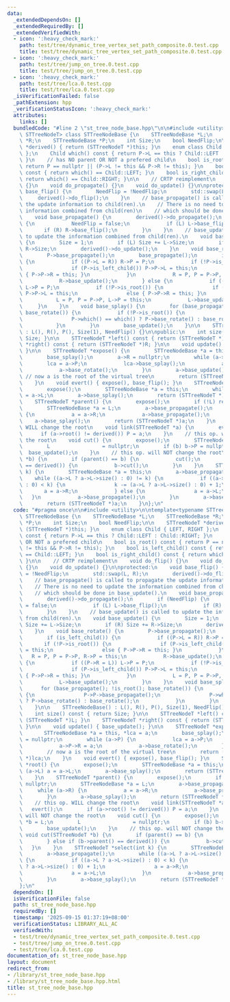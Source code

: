 ```yaml
---
data:
  _extendedDependsOn: []
  _extendedRequiredBy: []
  _extendedVerifiedWith:
  - icon: ':heavy_check_mark:'
    path: test/tree/dynamic_tree_vertex_set_path_composite.0.test.cpp
    title: test/tree/dynamic_tree_vertex_set_path_composite.0.test.cpp
  - icon: ':heavy_check_mark:'
    path: test/tree/jump_on_tree.0.test.cpp
    title: test/tree/jump_on_tree.0.test.cpp
  - icon: ':heavy_check_mark:'
    path: test/tree/lca.0.test.cpp
    title: test/tree/lca.0.test.cpp
  _isVerificationFailed: false
  _pathExtension: hpp
  _verificationStatusIcon: ':heavy_check_mark:'
  attributes:
    links: []
  bundledCode: "#line 2 \"st_tree_node_base.hpp\"\n\n#include <utility>\n\ntemplate<typename\
    \ STTreeNodeT> class STTreeNodeBase {\n    STTreeNodeBase *L;\n    STTreeNodeBase\
    \ *R;\n    STTreeNodeBase *P;\n    int Size;\n    bool NeedFlip;\n\n    STTreeNodeT\
    \ *derived() { return (STTreeNodeT *)this; }\n    enum class Child { LEFT, RIGHT\
    \ };\n    Child which() const { return P->L == this ? Child::LEFT : Child::RIGHT;\
    \ }\n    // has NO parent OR NOT a prefered child\n    bool is_root() const {\
    \ return P == nullptr || (P->L != this && P->R != this); }\n    bool is_left_child()\
    \ const { return which() == Child::LEFT; }\n    bool is_right_child() const {\
    \ return which() == Child::RIGHT; }\n\n    // CRTP reimplement\n    void do_flip()\
    \ {}\n    void do_propagate() {}\n    void do_update() {}\n\nprotected:\n    void\
    \ base_flip() {\n        NeedFlip = !NeedFlip;\n        std::swap(L, R);\n   \
    \     derived()->do_flip();\n    }\n    // base_propagate() is called to propagate\
    \ the update information to child(ren).\n    // There is no need to update the\
    \ information combined from child(ren)\n    // which should be done in base_update().\n\
    \    void base_propagate() {\n        derived()->do_propagate();\n        if (NeedFlip)\
    \ {\n            NeedFlip = false;\n            if (L) L->base_flip();\n     \
    \       if (R) R->base_flip();\n        }\n    }\n    // base_update() is called\
    \ to update the information combined from child(ren).\n    void base_update()\
    \ {\n        Size = 1;\n        if (L) Size += L->Size;\n        if (R) Size +=\
    \ R->Size;\n        derived()->do_update();\n    }\n    void base_rotate() {\n\
    \        P->base_propagate();\n        base_propagate();\n        if (is_left_child())\
    \ {\n            if ((P->L = R)) R->P = P;\n            if (!P->is_root()) {\n\
    \                if (P->is_left_child()) P->P->L = this;\n                else\
    \ { P->P->R = this; }\n            }\n            R = P, P = P->P, R->P = this;\n\
    \            R->base_update();\n        } else {\n            if ((P->R = L))\
    \ L->P = P;\n            if (!P->is_root()) {\n                if (P->is_left_child())\
    \ P->P->L = this;\n                else { P->P->R = this; }\n            }\n \
    \           L = P, P = P->P, L->P = this;\n            L->base_update();\n   \
    \     }\n    }\n    void base_splay() {\n        for (base_propagate(); !is_root();\
    \ base_rotate()) {\n            if (!P->is_root()) {\n                P->P->base_propagate();\n\
    \                P->which() == which() ? P->base_rotate() : base_rotate();\n \
    \           }\n        }\n        base_update();\n    }\n\n    STTreeNodeBase()\
    \ : L(), R(), P(), Size(1), NeedFlip() {}\n\npublic:\n    int size() const { return\
    \ Size; }\n\n    STTreeNodeT *left() const { return (STTreeNodeT *)L; }\n    STTreeNodeT\
    \ *right() const { return (STTreeNodeT *)R; }\n\n    void update() { base_update();\
    \ }\n\n    STTreeNodeT *expose() {\n        STTreeNodeBase *a = this, *lca = a;\n\
    \        base_splay();\n        a->R = nullptr;\n        while (a->P) {\n    \
    \        lca = a->P;\n            lca->base_splay();\n            a->P->R = a;\n\
    \            a->base_rotate();\n        }\n        a->base_update();\n       \
    \ // now a is the root of the virtual tree\n        return (STTreeNodeT *)lca;\n\
    \    }\n    void evert() { expose(), base_flip(); }\n    STTreeNodeT *root() {\n\
    \        expose();\n        STTreeNodeBase *a = this;\n        while (a->L) a\
    \ = a->L;\n        a->base_splay();\n        return (STTreeNodeT *)a;\n    }\n\
    \    STTreeNodeT *parent() {\n        expose();\n        if (!L) return nullptr;\n\
    \        STTreeNodeBase *a = L;\n        a->base_propagate();\n        while (a->R)\
    \ {\n            a = a->R;\n            a->base_propagate();\n        }\n    \
    \    a->base_splay();\n        return (STTreeNodeT *)a;\n    }\n    // this op.\
    \ WILL change the root\n    void link(STTreeNodeT *a) {\n        evert();\n  \
    \      if (a->root() != derived()) P = a;\n    }\n    // this op. will NOT change\
    \ the root\n    void cut() {\n        expose();\n        STTreeNodeBase *b = L;\n\
    \        L                 = nullptr;\n        if (b) b->P = nullptr;\n      \
    \  base_update();\n    }\n    // this op. will NOT change the root\n    void cut(STTreeNodeT\
    \ *b) {\n        if (parent() == b) {\n            cut();\n        } else if (b->parent()\
    \ == derived()) {\n            b->cut();\n        }\n    }\n    STTreeNodeT *select(int\
    \ k) {\n        STTreeNodeBase *a = this;\n        a->base_propagate();\n    \
    \    while ((a->L ? a->L->size() : 0) != k) {\n            if ((a->L ? a->L->size()\
    \ : 0) < k) {\n                k -= (a->L ? a->L->size() : 0) + 1;\n         \
    \       a = a->R;\n            } else {\n                a = a->L;\n         \
    \   }\n            a->base_propagate();\n        }\n        a->base_splay();\n\
    \        return (STTreeNodeT *)a;\n    }\n};\n"
  code: "#pragma once\n\n#include <utility>\n\ntemplate<typename STTreeNodeT> class\
    \ STTreeNodeBase {\n    STTreeNodeBase *L;\n    STTreeNodeBase *R;\n    STTreeNodeBase\
    \ *P;\n    int Size;\n    bool NeedFlip;\n\n    STTreeNodeT *derived() { return\
    \ (STTreeNodeT *)this; }\n    enum class Child { LEFT, RIGHT };\n    Child which()\
    \ const { return P->L == this ? Child::LEFT : Child::RIGHT; }\n    // has NO parent\
    \ OR NOT a prefered child\n    bool is_root() const { return P == nullptr || (P->L\
    \ != this && P->R != this); }\n    bool is_left_child() const { return which()\
    \ == Child::LEFT; }\n    bool is_right_child() const { return which() == Child::RIGHT;\
    \ }\n\n    // CRTP reimplement\n    void do_flip() {}\n    void do_propagate()\
    \ {}\n    void do_update() {}\n\nprotected:\n    void base_flip() {\n        NeedFlip\
    \ = !NeedFlip;\n        std::swap(L, R);\n        derived()->do_flip();\n    }\n\
    \    // base_propagate() is called to propagate the update information to child(ren).\n\
    \    // There is no need to update the information combined from child(ren)\n\
    \    // which should be done in base_update().\n    void base_propagate() {\n\
    \        derived()->do_propagate();\n        if (NeedFlip) {\n            NeedFlip\
    \ = false;\n            if (L) L->base_flip();\n            if (R) R->base_flip();\n\
    \        }\n    }\n    // base_update() is called to update the information combined\
    \ from child(ren).\n    void base_update() {\n        Size = 1;\n        if (L)\
    \ Size += L->Size;\n        if (R) Size += R->Size;\n        derived()->do_update();\n\
    \    }\n    void base_rotate() {\n        P->base_propagate();\n        base_propagate();\n\
    \        if (is_left_child()) {\n            if ((P->L = R)) R->P = P;\n     \
    \       if (!P->is_root()) {\n                if (P->is_left_child()) P->P->L\
    \ = this;\n                else { P->P->R = this; }\n            }\n         \
    \   R = P, P = P->P, R->P = this;\n            R->base_update();\n        } else\
    \ {\n            if ((P->R = L)) L->P = P;\n            if (!P->is_root()) {\n\
    \                if (P->is_left_child()) P->P->L = this;\n                else\
    \ { P->P->R = this; }\n            }\n            L = P, P = P->P, L->P = this;\n\
    \            L->base_update();\n        }\n    }\n    void base_splay() {\n  \
    \      for (base_propagate(); !is_root(); base_rotate()) {\n            if (!P->is_root())\
    \ {\n                P->P->base_propagate();\n                P->which() == which()\
    \ ? P->base_rotate() : base_rotate();\n            }\n        }\n        base_update();\n\
    \    }\n\n    STTreeNodeBase() : L(), R(), P(), Size(1), NeedFlip() {}\n\npublic:\n\
    \    int size() const { return Size; }\n\n    STTreeNodeT *left() const { return\
    \ (STTreeNodeT *)L; }\n    STTreeNodeT *right() const { return (STTreeNodeT *)R;\
    \ }\n\n    void update() { base_update(); }\n\n    STTreeNodeT *expose() {\n \
    \       STTreeNodeBase *a = this, *lca = a;\n        base_splay();\n        a->R\
    \ = nullptr;\n        while (a->P) {\n            lca = a->P;\n            lca->base_splay();\n\
    \            a->P->R = a;\n            a->base_rotate();\n        }\n        a->base_update();\n\
    \        // now a is the root of the virtual tree\n        return (STTreeNodeT\
    \ *)lca;\n    }\n    void evert() { expose(), base_flip(); }\n    STTreeNodeT\
    \ *root() {\n        expose();\n        STTreeNodeBase *a = this;\n        while\
    \ (a->L) a = a->L;\n        a->base_splay();\n        return (STTreeNodeT *)a;\n\
    \    }\n    STTreeNodeT *parent() {\n        expose();\n        if (!L) return\
    \ nullptr;\n        STTreeNodeBase *a = L;\n        a->base_propagate();\n   \
    \     while (a->R) {\n            a = a->R;\n            a->base_propagate();\n\
    \        }\n        a->base_splay();\n        return (STTreeNodeT *)a;\n    }\n\
    \    // this op. WILL change the root\n    void link(STTreeNodeT *a) {\n     \
    \   evert();\n        if (a->root() != derived()) P = a;\n    }\n    // this op.\
    \ will NOT change the root\n    void cut() {\n        expose();\n        STTreeNodeBase\
    \ *b = L;\n        L                 = nullptr;\n        if (b) b->P = nullptr;\n\
    \        base_update();\n    }\n    // this op. will NOT change the root\n   \
    \ void cut(STTreeNodeT *b) {\n        if (parent() == b) {\n            cut();\n\
    \        } else if (b->parent() == derived()) {\n            b->cut();\n     \
    \   }\n    }\n    STTreeNodeT *select(int k) {\n        STTreeNodeBase *a = this;\n\
    \        a->base_propagate();\n        while ((a->L ? a->L->size() : 0) != k)\
    \ {\n            if ((a->L ? a->L->size() : 0) < k) {\n                k -= (a->L\
    \ ? a->L->size() : 0) + 1;\n                a = a->R;\n            } else {\n\
    \                a = a->L;\n            }\n            a->base_propagate();\n\
    \        }\n        a->base_splay();\n        return (STTreeNodeT *)a;\n    }\n\
    };\n"
  dependsOn: []
  isVerificationFile: false
  path: st_tree_node_base.hpp
  requiredBy: []
  timestamp: '2025-09-15 01:37:19+08:00'
  verificationStatus: LIBRARY_ALL_AC
  verifiedWith:
  - test/tree/dynamic_tree_vertex_set_path_composite.0.test.cpp
  - test/tree/jump_on_tree.0.test.cpp
  - test/tree/lca.0.test.cpp
documentation_of: st_tree_node_base.hpp
layout: document
redirect_from:
- /library/st_tree_node_base.hpp
- /library/st_tree_node_base.hpp.html
title: st_tree_node_base.hpp
---
```

